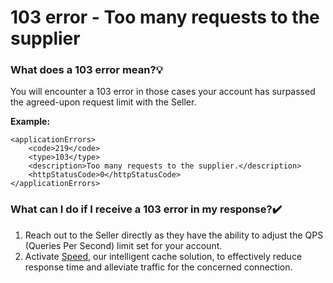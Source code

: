 ﻿---
sidebar_position: 4
---

# 103 error - Too many requests to the supplier

### What does a 103 error mean?💡
You will encounter a 103 error in those cases your account has surpassed the agreed-upon request limit with the Seller.

**Example:**
```
<applicationErrors>
    <code>219</code>
    <type>103</type>
    <description>Too many requests to the supplier.</description>
    <httpStatusCode>0</httpStatusCode>
</applicationErrors>
```
### What can I do if I receive a 103 error in my response?✔️
1. Reach out to the Seller directly as they have the ability to adjust the QPS (Queries Per Second) limit set for your account.
1. Activate [Speed](https://knowledge.travelgate.com/speed-app), our intelligent cache solution, to effectively reduce response time and alleviate traffic for the concerned connection.